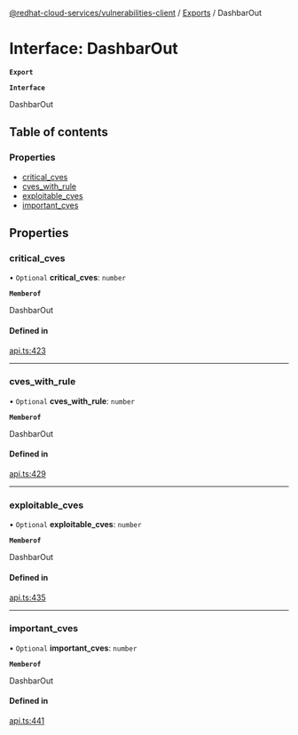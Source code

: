 [@redhat-cloud-services/vulnerabilities-client](../README.md) / [Exports](../modules.md) / DashbarOut

# Interface: DashbarOut

**`Export`**

**`Interface`**

DashbarOut

## Table of contents

### Properties

- [critical\_cves](DashbarOut.md#critical_cves)
- [cves\_with\_rule](DashbarOut.md#cves_with_rule)
- [exploitable\_cves](DashbarOut.md#exploitable_cves)
- [important\_cves](DashbarOut.md#important_cves)

## Properties

### critical\_cves

• `Optional` **critical\_cves**: `number`

**`Memberof`**

DashbarOut

#### Defined in

[api.ts:423](https://github.com/RedHatInsights/javascript-clients/blob/master/packages/vulnerabilities/api.ts#L423)

___

### cves\_with\_rule

• `Optional` **cves\_with\_rule**: `number`

**`Memberof`**

DashbarOut

#### Defined in

[api.ts:429](https://github.com/RedHatInsights/javascript-clients/blob/master/packages/vulnerabilities/api.ts#L429)

___

### exploitable\_cves

• `Optional` **exploitable\_cves**: `number`

**`Memberof`**

DashbarOut

#### Defined in

[api.ts:435](https://github.com/RedHatInsights/javascript-clients/blob/master/packages/vulnerabilities/api.ts#L435)

___

### important\_cves

• `Optional` **important\_cves**: `number`

**`Memberof`**

DashbarOut

#### Defined in

[api.ts:441](https://github.com/RedHatInsights/javascript-clients/blob/master/packages/vulnerabilities/api.ts#L441)
